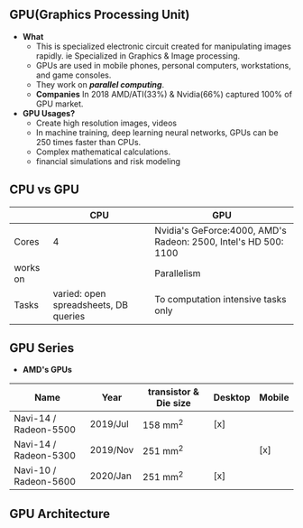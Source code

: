 ## GPU(Graphics Processing Unit)
- **What**
  - This is specialized electronic circuit created for manipulating images rapidly. ie Specialized in Graphics & Image processing.
  - GPUs are used in mobile phones, personal computers, workstations, and game consoles.
  - They work on ***parallel computing***.
  - **Companies** In 2018 AMD/ATI(33%) & Nvidia(66%) captured 100% of GPU market.	
- **GPU Usages?**
  - Create high resolution images, videos
  - In machine training, deep learning neural networks, GPUs can be 250 times faster than CPUs.
  - Complex mathematical calculations.
  - financial simulations and risk modeling

## CPU vs GPU

|  | CPU | GPU |
| --- | --- | --- |
| Cores | 4 | Nvidia's GeForce:4000, AMD's Radeon: 2500, Intel's HD 500: 1100 |
| works on | | Parallelism |
| Tasks | varied: open spreadsheets, DB queries | To computation intensive tasks only |

## GPU Series
- **AMD's GPUs**

| Name | Year | transistor & Die size | Desktop | Mobile |
| --- | --- | --- | --- | --- |
| Navi-14 / Radeon-5500 | 2019/Jul | 158 mm<sup>2</sup> | [x] | |
| Navi-14 / Radeon-5300 | 2019/Nov | 251 mm<sup>2</sup> |  | [x] |
| Navi-10 / Radeon-5600 | 2020/Jan | 251 mm<sup>2</sup> | [x] | |

## GPU Architecture
